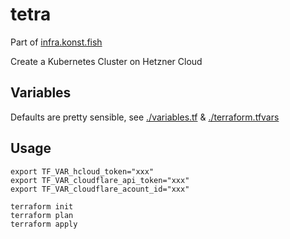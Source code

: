 # tetra
Part of [infra.konst.fish](https://github.com/konstfish/infra.konst.fish)

Create a Kubernetes Cluster on Hetzner Cloud

## Variables
Defaults are pretty sensible, see [./variables.tf](./variables.tf) & [./terraform.tfvars](./terraform.tfvars)

## Usage
```
export TF_VAR_hcloud_token="xxx"
export TF_VAR_cloudflare_api_token="xxx"
export TF_VAR_cloudflare_acount_id="xxx"

terraform init
terraform plan
terraform apply
```
